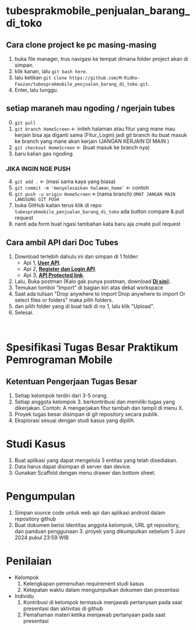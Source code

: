 # tubesprakmobile_penjualan_barang_di_toko

## Cara clone project ke pc masing-masing

1. buka file manager, trus navigasi ke tempat dimana folder project akan di simpan.
2. klik kanan, lalu ```git bash here```.
3. lalu ketikan ```git clone https://github.com/M-Ridho-Fauzan/tubesprakmobile_penjualan_barang_di_toko.git```.
4. Enter, lalu tunggu.

## setiap maraneh mau ngoding / ngerjain tubes 
0. ```git pull```
1. ```git branch HomeScreen``` <- initeh halaman atau fitur yang mane mau kerjain bisa aja diganti sama (Fitur_Login)
jadi git branch itu buat masuk ke branch yang mane akan kerjain (JANGAN KERJAIN DI MAIN )
2. ```git checkout HomeScreen```  <- (buat masuk ke branch nya)
3. baru kalian gas ngoding 
### JIKA INGIN NGE PUSH
4. ```git add .``` <- (masi sama kaya yang biasa)
5. ```git commit -m 'menyelesaikan halaman_home'``` <- contoh 
6. ```git push -u origin HomeScreen```  <-(nama branch)
    ```OMAT JANGAN MAIN LANGSUNG GIT PUSH```
7. buka GitHub kalian terus klik di repo ```tubesprakmobile_penjualan_barang_di_toko``` ada button compare & pull request 
8. nanti ada form buat ngasi tambahan kata baru aja create pull request 

## Cara ambil API dari Doc Tubes

1. Download terlebih dahulu ini dan simpan di 1 folder:
	- Api 1, **[User API](https://drive.google.com/file/d/1ctS6iwu-YXb30AbwNJz_vO01JSEodY7d/view?usp=drive_link "Download ini :)")**.
	- Api 2, **[Register dan Login API](https://drive.google.com/file/d/1a6vwpxQ56qt53JrgSqkmayxN8XRDgUGX/view?usp=drive_link "Download ini :)")**.
	- Api 3, **[API Protected link](https://drive.google.com/file/d/1Pdf48CfgqZvoJ85T_eAHUQ1cg6U1CUsO/view?usp=drive_link "Download ini :)")**.
2. Lalu, Buka postman (Kalo gak punya postman, download **[Di sini](https://www.postman.com/downloads/ "Download ini :)")**).
3. Temukan tombol “Import” di bagian kiri atas dekat workspace
4. Saat ada tulisan "Drop anywhere to import Drop anywhere to import Or select files or folders" maka pilih folders.
5. dan pilih folder yang di buat tadi di no 1, lalu klik "Upload".
6. Selesai.


</br>

# Spesifikasi Tugas Besar Praktikum Pemrograman Mobile

## Ketentuan Pengerjaan Tugas Besar

1. Setiap kelompok terdiri dari 3-5 orang.
2. Setiap anggota kelompok 3. berkontribusi dan memiliki tugas yang dikerjakan.
Contoh: A mengerjakan fitur tambah dan tampil di menu X.
3. Proyek tugas besar disimpan di git repository secara publik.
4. Eksplorasi sesuai dengan studi kasus yang dipilih.

# Studi Kasus
1. Buat aplikasi yang dapat mengelola 3 entitas yang telah disediakan.
2. Data harus dapat disimpan di server dan device.
3. Gunakan Scaffold dengan menu drawer dan bottom sheet.

# Pengumpulan
1. Simpan source code untuk web api dan aplikasi android dalam repository github
2. Buat dokumen berisi identitas anggota kelompok, URL git repository, dan panduan penggunaan 3. proyek yang dikumpulkan sebelum 5 Juni 2024 pukul 23:59 WIB

# Penilaian
- Kelompok
	1. Kelengkapan pemenuhan requirement studi kasus
	2. Ketepatan waktu dalam mengumpulkan dokumen dan presentasi
- Individu
	1. Kontribusi di kelompok termasuk menjawab pertanyaan pada saat presentasi dan aktivitas di github
	2. Pemahaman materi ketika menjawab pertanyaan pada saat presentasi
